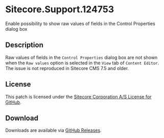 # Sitecore.Support.124753
Enable possibility to show raw values of fields in the Control Properties dialog box

## Description
Raw values of fields in the `Control Properties` dialog box are not shown when the `Raw values` option is selected in the `View` tab of `Content Editor`.
<br/>
The issue is not reproduced in Sitecore CMS 7.5 and older.

## License  
This patch is licensed under the [Sitecore Corporation A/S License for GitHub](https://github.com/sitecoresupport/Sitecore.Support.124753/blob/master/LICENSE).  

## Download  
Downloads are available via [GitHub Releases](https://github.com/sitecoresupport/Sitecore.Support.124753/releases).  
